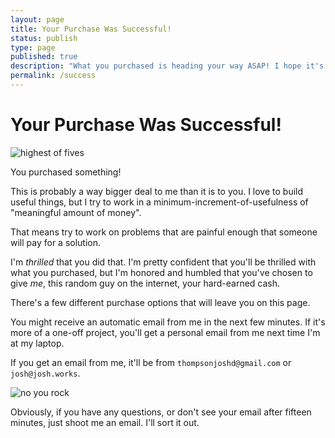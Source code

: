 ```yaml
---
layout: page
title: Your Purchase Was Successful!
status: publish
type: page
published: true
description: "What you purchased is heading your way ASAP! I hope it's super helpful to you!"
permalink: /success
---
```


# Your Purchase Was Successful!

![highest of fives](http://giphygifs.s3.amazonaws.com/media/QN6NnhbgfOpoI/giphy.gif)

You purchased something!

This is probably a way bigger deal to me than it is to you. I love to build useful things, but I try to work in a minimum-increment-of-usefulness of "meaningful amount of money".

That means try to work on problems that are painful enough that someone will pay for a solution.

I'm _thrilled_ that you did that. I'm pretty confident that you'll be thrilled with what you purchased, but I'm honored and humbled that you've chosen to give _me_, this random guy on the internet, your hard-earned cash. 

There's a few different purchase options that will leave you on this page.

You might receive an automatic email from me in the next few minutes. If it's more of a one-off project, you'll get a personal email from me next time I'm at my laptop.

If you get an email from me, it'll be from `thompsonjoshd@gmail.com` or `josh@josh.works`. 

![no you rock](https://media.giphy.com/media/wFOC9RazP97i0/giphy.gif)

Obviously, if you have any questions, or don't see your email after fifteen minutes, just shoot me an email. I'll sort it out. 